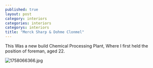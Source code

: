 ```yaml
---
published: true
layout: post
category: interiors
categories: interiors
categorys: interiors
title: "Merck Sharp & Dohme Clonmel"
---
```



This Was a new build Chemical Processing Plant, Where I first held the position of foreman, aged 22.

![1758066366.jpg]({site.baseurl}/_posts/1758066366.jpg)

